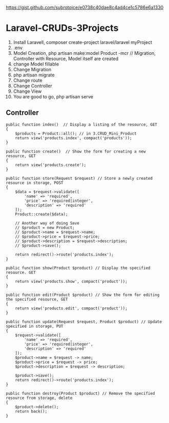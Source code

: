 https://gist.github.com/subrotoice/e0738c40dae8c4ad4ce1c5786e6a1330
# Laravel-CRUDs-3Projects

1. Install Laravell, composer create-project laravel/laravel myProject
2. .env
3. Model Creation, php artisan make:model Product -mcr   // Migration, Controller with Resource, Model itself are created
4. change Model fillable
5. Change Migration
6. php artisan migrate
7. Change route
8. Change Controller 
9. Change View
10. You are good to go, php artisan serve

## Controller

    public function index()  // Display a listing of the resource, GET
    {
        $products = Product::all(); // in 3.CRUD_Mini_Product
        return view('products.index', compact('products'));
    }

    public function create()  // Show the form for creating a new resource, GET
    {
        return view('products.create');
    }

    public function store(Request $request) // Store a newly created resource in storage, POST
    {
        $data = $request->validate([
            'name' => 'required',
            'price' => 'required|integer',
            'description' => 'required'
        ]);
        Product::create($data);
        
        // Another way of doing Save
        // $product = new Product;
        // $product->name = $request->name;
        // $product->price = $request->price;
        // $product->description = $request->description;
        // $product->save();

        return redirect()->route('products.index');
    }

    public function show(Product $product) // Display the specified resource. GET
    {
        return view('products.show', compact('product'));
    }

    public function edit(Product $product) // Show the form for editing the specified resource, GET
    {
        return view('products.edit', compact('product'));
    }

    public function update(Request $request, Product $product) // Update specified in storage, PUT
    {
        $request->validate([
            'name' => 'required',
            'price' => 'required|integer',
            'description' => 'required'
        ]);
        $product->name = $request -> name;
        $product->price = $request -> price;
        $product->description = $request -> description;

        $product->save();
        return redirect()->route('products.index');
    }

    public function destroy(Product $product) // Remove the specified resource from storage, delete
    {
        $product->delete();
        return back();
    }
